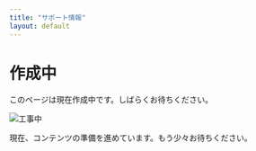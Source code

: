 ```yaml
---
title: "サポート情報"
layout: default
---
```


# 作成中

このページは現在作成中です。しばらくお待ちください。

![工事中](https://via.placeholder.com/150?text=%E5%B7%A5%E4%BA%8B%E4%B8%AD)

現在、コンテンツの準備を進めています。もう少々お待ちください。